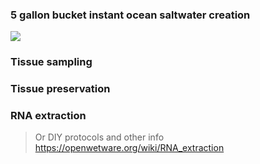 ### 5 gallon bucket instant ocean saltwater creation

![](https://i.imgur.com/xYhuHP5.jpg)

### Tissue sampling

### Tissue preservation

### RNA extraction
> Or DIY protocols and other info
> https://openwetware.org/wiki/RNA_extraction
